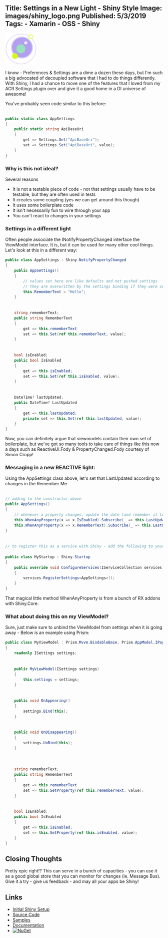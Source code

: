 Title: Settings in a New Light - Shiny Style
Image: images/shiny_logo.png
Published: 5/3/2019
Tags:
    - Xamarin
    - OSS
    - Shiny
---
<img src="images/shiny_logo.png" width="100" /> 

I know - Preferences & Settings are a dime a dozen these days, but I'm such a big advocated of decoupled software that I had to do things differently.  With Shiny, I had a chance to move one of the features that I loved from my ACR Settings plugin over and give it a good home in a DI universe of awesome!

You've probably seen code similar to this before:
```csharp

public static class AppSettings
{
    public static string ApiBaseUri
    {
        get => Settings.Get("ApiBaseUri");
        set => Settings.Set("ApiBaseUri", value);
    }
}
```

### Why is this not ideal?
Several reasons 
* It is not a testable piece of code - not that settings usually have to be testable, but they are often used in tests
* It creates some coupling (yes we can get around this though)
* It uses some boilerplate code
* It isn't necessarily fun to wire through your app
* You can't react to changes in your settings


### Settings in a different light
Often people associate the INotifyPropertyChanged interface the ViewModel interface.  It is, but it can be used for many other cool things.  Let's look at this in a different way:

```csharp
public class AppSettings : Shiny.NotifyPropertyChanged
{
    public AppSettings()
    {
        // values set here are like defaults and not pushed settings 
        // they are overwritten by the settings binding if they were set
        this.RememberText = "Hello"; 
    }


    string rememberText;
    public string RememberText 
    { 
        get => this.rememberText
        set => this.Set(ref this.rememberText, value);
    }


    bool isEnabled;
    public bool IsEnabled
    { 
        get => this.isEnabled;
        set => this.Set(ref this.isEnabled, value);
    }


    DateTime? lastUpdated;
    public DateTime? LastUpdated 
    { 
        get => this.lastUpdated;
        private set => this.Set(ref this.lastUpdated, value);
    }
}
```

Now, you can definitely argue that viewmodels contain their own set of boilerplate, but we've got so many tools to take care of things like this now a days such as ReactiveUI.Fody & PropertyChanged.Fody courtesy of Simon Cropp!

### Messaging in a new REACTIVE light:

Using the AppSettings class above, let's set that LastUpdated according to changes in the Remember Me

```csharp

// adding to the constructor above
public AppSettings()
{
    // whenever a property changes, update the date (and remember it to)
    this.WhenAnyProperty(x => x.IsEnabled).Subscribe(_ => this.LastUpdated = DateTime.Now);
    this.WhenAnyProperty(x => x.RememberText).Subscribe(_ => this.LastUpdated = DateTime.Now);
}


// to register this as a service with Shiny - add the following to your Startup

public class MyStartup : Shiny.Startup
{
    public override void ConfigureServices(IServiceCollection services)
    {
        services.RegisterSettings<AppSettings>();
    }
}
```
That magical little method WhenAnyProperty is from a bunch of RX addons with Shiny.Core.


### What about doing this on my ViewModel?

Sure, just make sure to unbind the ViewModel from settings when it is going away - Below is an example using Prism:

```csharp
public class MyViewModel : Prism.Mvvm.BindableBase, Prism.AppModel.IPageLifecycleAware
{
    readonly ISettings settings;


    public MyViewModel(ISettings settings)
    {
        this.settings = settings;
    }


    public void OnAppearing()
    {
        settings.Bind(this);
    }


    public void OnDisappearing()
    {
        settings.UnBind(this);
    }



    string rememberText;
    public string RememberText 
    { 
        get => this.rememberText
        set => this.SetProperty(ref this.rememberText, value);
    }


    bool isEnabled;
    public bool IsEnabled
    { 
        get => this.isEnabled;
        set => this.SetProperty(ref this.isEnabled, value);
    }
}
```

## Closing Thoughts
Pretty epic right!?  This can serve in a bunch of capacities - you can use it as a good global store that you can monitor for changes (ie. Message Bus).   Give it a try - give us feedback - and may all your apps be Shiny!

## Links
* [Initial Shiny Setup](introducingshiny)
* [Source Code](https://github.com/shinyorg/shiny)
* [Samples](https://github.com/shinyorg/shinysamples)
* [Documentation](https://shinylib.net)
* [![NuGet](https://img.shields.io/nuget/v/Shiny.Core.svg?maxAge=2592000)](https://www.nuget.org/packages/Shiny.Core/)